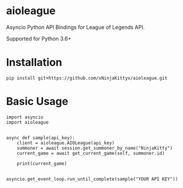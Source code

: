 # aioleague
Asyncio Python API Bindings for League of Legends API.


Supported for Python 3.6+


# Installation

```
pip install git+https://github.com/xNinjaKittyx/aioleague.git
```

# Basic Usage

```
import asyncio
import aioleague


async def sample(api_key):
    client = aioleague.AIOLeague(api_key)
    summoner = await session.get_summoner_by_name("NinjaKitty")
    current_game = await get_current_game(self, summoner.id)

    print(current_game)


asyncio.get_event_loop.run_until_complete(sample("YOUR API KEY"))

```

